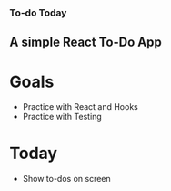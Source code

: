 ### To-do Today

## A simple React To-Do App

# Goals

- Practice with React and Hooks
- Practice with Testing

# Today

- Show to-dos on screen
